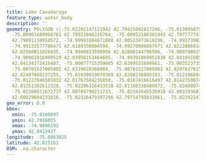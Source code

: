 ```yaml
---
title: Lake Canadarago
feature_type: water_body
description: ''
geometry: POLYGON ((-75.02292147121942 42.79425082817246, -75.01399507961884 42.79160551122697,
  -75.00901689968781 42.79551046316764, -75.00953188381943 42.79777774154761, -75.00644197903412
  42.79891134958572, -74.99991884671088 42.80533473618296, -74.99373903714118 42.81477968145381,
  -74.99133577786471 42.8189350004594, -74.99270906887971 42.82220869149592, -74.99391069851838
  42.82560811026435, -74.9940823598956 42.82888144796506, -74.98979082547251 42.83618288435877,
  -74.98961916409529 42.83958153464605, -74.99391069851838 42.84109198588174, -74.99837389431869
  42.84134372416487, -75.00077715359605 42.8389521690661, -75.00352373562693 42.83391701365066,
  -75.00781527005002 42.8319028366084, -75.00781527005002 42.8297627015757, -75.00798693142633
  42.82497860237255, -75.01039019070369 42.8208236895193, -75.01210680447311 42.81981639586672,
  -75.01227846585032 42.81767584236859, -75.0167416616497 42.81427598744853, -75.01759996853487
  42.81251302612328, -75.02206316433518 42.81188338489972, -75.02480974636606 42.81012035537099,
  -75.02360811672737 42.80709790211733, -75.02343645535018 42.8031936814165, -75.02223482571148
  42.80029684231818, -75.02326479397296 42.79714795033061, -75.02292147121942 42.79425082817246))
geo_error: 0.0
bbox:
  xmin: -75.0248097
  ymin: 42.7916055
  xmax: -74.9896192
  ymax: 42.8413437
longitude: -75.0063025
latitude: 42.815161
OSM: .na.character
---
```

